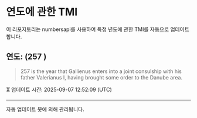 
# 연도에 관한 TMI

이 리포지토리는 numbersapi를 사용하여 특정 년도에 관한 TMI를 자동으로 업데이트합니다.

## 연도: (257 )
> 257 is the year that Gallienus enters into a joint consulship with his father Valerianus I, having brought some order to the Danube area.

⏳ 업데이트 시간: 2025-09-07 12:52:09 (UTC)

---
자동 업데이트 봇에 의해 관리됩니다.
